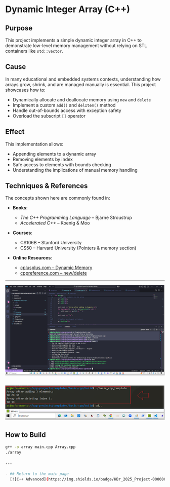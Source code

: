 # Dynamic Integer Array (C++)

## Purpose

This project implements a simple dynamic integer array in C++ to demonstrate low-level memory management without relying on STL containers like `std::vector`.

## Cause

In many educational and embedded systems contexts, understanding how arrays grow, shrink, and are managed manually is essential. This project showcases how to:

- Dynamically allocate and deallocate memory using `new` and `delete`
- Implement a custom `add()` and `delItem()` method
- Handle out-of-bounds access with exception safety
- Overload the subscript `[]` operator

## Effect

This implementation allows:

- Appending elements to a dynamic array
- Removing elements by index
- Safe access to elements with bounds checking
- Understanding the implications of manual memory handling

## Techniques & References

The concepts shown here are commonly found in:

- **Books**:  
  - *The C++ Programming Language* – Bjarne Stroustrup  
  - *Accelerated C++* – Koenig & Moo

- **Courses**:  
  - CS106B – Stanford University  
  - CS50 – Harvard University (Pointers & memory section)

- **Online Resources**:  
  - [cplusplus.com – Dynamic Memory](https://cplusplus.com/doc/tutorial/dynamic/)  
  - [cppreference.com – new/delete](https://en.cppreference.com/w/cpp/language/new)

---
![Final Development](https://github.com/alfecjo/Cplus_plus_Advanced/blob/main/templates/basic-cpp/assets/BasicCppTemplate.png)

![Player Development](https://github.com/alfecjo/Cplus_plus_Advanced/blob/main/templates/basic-cpp/assets/PlayerBasicCppTemplate.png)
---

## How to Build

```bash
g++ -o array main.cpp Array.cpp
./array

---

- ## Return to the main page
  [![C++ Advanced](https://img.shields.io/badge/HBr_2025_Project-000000?style=for-the-badge&logo=github&logoColor=white)](https://github.com/alfecjo/Cplus_plus_Advanced/tree/main)

